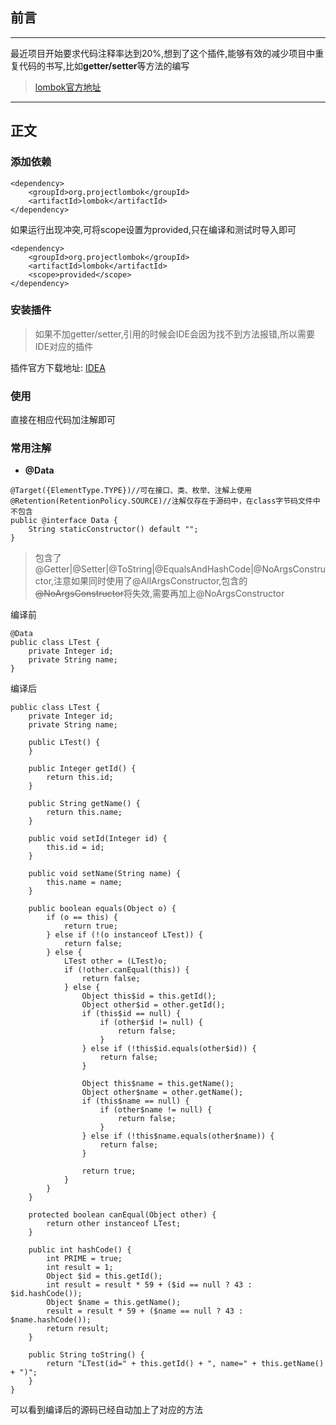 ## 前言
***
最近项目开始要求代码注释率达到20%,想到了这个插件,能够有效的减少项目中重复代码的书写,比如**getter/setter**等方法的编写

> [lombok官方地址](http://www.projectlombok.org)

***

## 正文

   ### 添加依赖
    
```
<dependency> 
    <groupId>org.projectlombok</groupId> 
    <artifactId>lombok</artifactId>
</dependency> 
```
   如果运行出现冲突,可将scope设置为provided,只在编译和测试时导入即可
   
```
<dependency> 
    <groupId>org.projectlombok</groupId> 
    <artifactId>lombok</artifactId>
    <scope>provided</scope>
</dependency> 
```
   
   ### 安装插件
   > 如果不加getter/setter,引用的时候会IDE会因为找不到方法报错,所以需要IDE对应的插件

   插件官方下载地址:
   [IDEA](http://plugins.jetbrains.com/plugin/6317-lombok-plugin)
   
   ### 使用
   直接在相应代码加注解即可
   
   ### 常用注解
     
   - **@Data**
   
```
@Target({ElementType.TYPE})//可在接口、类、枚举、注解上使用
@Retention(RetentionPolicy.SOURCE)//注解仅存在于源码中，在class字节码文件中不包含
public @interface Data {
    String staticConstructor() default "";
}
```
   > 包含了@Getter|@Setter|@ToString|@EqualsAndHashCode|@NoArgsConstructor,注意如果同时使用了@AllArgsConstructor,包含的~~@NoArgsConstructor~~将失效,需要再加上@NoArgsConstructor
   
  编译前
```
@Data
public class LTest {
    private Integer id;
    private String name;
}
```
    
  编译后
```
public class LTest {
    private Integer id;
    private String name;

    public LTest() {
    }

    public Integer getId() {
        return this.id;
    }

    public String getName() {
        return this.name;
    }

    public void setId(Integer id) {
        this.id = id;
    }

    public void setName(String name) {
        this.name = name;
    }

    public boolean equals(Object o) {
        if (o == this) {
            return true;
        } else if (!(o instanceof LTest)) {
            return false;
        } else {
            LTest other = (LTest)o;
            if (!other.canEqual(this)) {
                return false;
            } else {
                Object this$id = this.getId();
                Object other$id = other.getId();
                if (this$id == null) {
                    if (other$id != null) {
                        return false;
                    }
                } else if (!this$id.equals(other$id)) {
                    return false;
                }

                Object this$name = this.getName();
                Object other$name = other.getName();
                if (this$name == null) {
                    if (other$name != null) {
                        return false;
                    }
                } else if (!this$name.equals(other$name)) {
                    return false;
                }

                return true;
            }
        }
    }

    protected boolean canEqual(Object other) {
        return other instanceof LTest;
    }

    public int hashCode() {
        int PRIME = true;
        int result = 1;
        Object $id = this.getId();
        int result = result * 59 + ($id == null ? 43 : $id.hashCode());
        Object $name = this.getName();
        result = result * 59 + ($name == null ? 43 : $name.hashCode());
        return result;
    }

    public String toString() {
        return "LTest(id=" + this.getId() + ", name=" + this.getName() + ")";
    }
}
```

  可以看到编译后的源码已经自动加上了对应的方法
   
   
   
